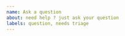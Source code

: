 ```yaml
---
name: Ask a question
about: need help ? just ask your question
labels: question, needs triage
---
```


<!-- write your question with all the details needed. Are you using a specific version ? A specific node.js version ? A specific OS ? -->